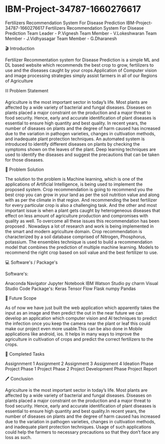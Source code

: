 # IBM-Project-34787-1660276617
Fertilizers Recommendation System For Disease Prediction
IBM-Project-34787-1660276617
Fertilizers Recommendation System For Disease Prediction
Team Leader - P.Vignesh
Team Member - V.Lokeshwaran
Team Member - J.Vidhyasagar
Team Member - G.Dharanesh

🎬 Introduction

Fertilizer Recommentation system for Disease Prediction is a simple ML and DL based website which recommends the best crop to grow, fertilizers to use and the diseases caught by your crops.Application of Computer vision and image processing strategies simply assist farmers in all of our Regions of Agriculture

⛓️ Problem Statement

Agriculture is the most important sector in today’s life. Most plants are affected by a wide variety of bacterial and fungal diseases. Diseases on plants placed a major constraint on the production and a major threat to food security. Hence, early and accurate identification of plant diseases is essential to ensure high quantity and best quality. In recent years, the number of diseases on plants and the degree of harm caused has increased due to the variation in pathogen varieties, changes in cultivation methods, and inadequate plant protection techniques. An automated system is introduced to identify different diseases on plants by checking the symptoms shown on the leaves of the plant. Deep learning techniques are used to identify the diseases and suggest the precautions that can be taken for those diseases.

🔎 Problem Solution

The solution to the problem is Machine learning, which is one of the applications of Artificial Intelligence, is being used to implement the proposed system. Crop recommendation is going to recommend you the best crop you can grow in your land as per the soil nutrition value and along with as per the climate in that region. And recommending the best fertilizer for every particular crop is also a challenging task. And the other and most important issue is when a plant gets caught by heterogeneous diseases that effect on less amount of agriculture production and compromises with quality as well. To overcome all these issues this recommendation has been proposed . Nowadays a lot of research and work is being implemented in the smart and modern agriculture domain. Crop recommendation is characterized by a soil database comprised of Nitrogen, Phosphorus, potassium. The ensembles technique is used to build a recommendation model that combines the prediction of multiple machine learning. Models to recommend the right crop based on soil value and the best fertilizer to use.

💻 Software's / Package's

Software's:

Anaconda Navigator
Jupyter Notebook
IBM Watson Studio
py charm
Visual Studio Code
Package's:
Keras
Tensor Flow
Flask
numpy
Pandas

📑 Future Scope

As of now we have just built the web application which apparently takes the input as an image and then predict the out in the near future we can develop an application which computer vision and AI techniques to predict the infection once you keep the camera near the plant or leaf this could make our project even more usable.This can be also done in Mobile applications like android, ios. It helps in many ways to improve the agriculture in cultivation of crops and predict the correct fertilizers to the crops.

🎯 Completed Tasks

Assignnment 1
Assignment 2
Assignment 3
Assignment 4
Ideation Phase
Project Phase 1
Project Phase 2
Project Development Phase
Project Report

🖊️ Conclusion

Agriculture is the most important sector in today’s life. Most plants are affected by a wide variety of bacterial and fungal diseases. Diseases on plants placed a major constraint on the production and a major threat to food security. Hence, early and accurate identification of plant diseases is essential to ensure high quantity and best quality.In recent years, the number of diseases on plants and the degree of harm caused has increased due to the variation in pathogen varieties, changes in cultivation methods, and inadequate plant protection techniques. Usage of such applications could help the farmers to necessary precautions so that they don’t face any loss as such.
